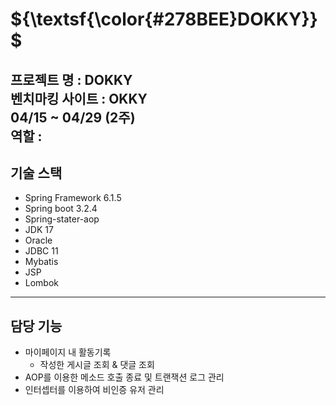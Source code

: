 # ${\textsf{\color{#278BEE}DOKKY}}$

프로젝트 명 : DOKKY   
벤치마킹 사이트 : OKKY   
04/15 ~ 04/29 (2주)   
역할 : 
---   
기술 스택
--
* Spring Framework 6.1.5
* Spring boot 3.2.4
* Spring-stater-aop
* JDK 17
* Oracle
* JDBC 11
* Mybatis
* JSP
* Lombok
---
담당 기능
--
* 마이페이지 내 활동기록
  * 작성한 게시글 조회 & 댓글 조회
* AOP를 이용한 메소드 호출 종료 및 트랜잭션 로그 관리
* 인터셉터를 이용하여 비인증 유저 관리
